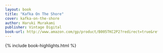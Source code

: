 ```yaml
---
layout: book
title: "Kafka On The Shore"
cover: kafka-on-the-shore
author: Haruki Murakami
publisher: Vintage Digital
book-url: http://www.amazon.com/gp/product/B005TKC2P2?redirect=true&ref_=kinw_myk_ro_title
---
```


{% include book-highlights.html %}
